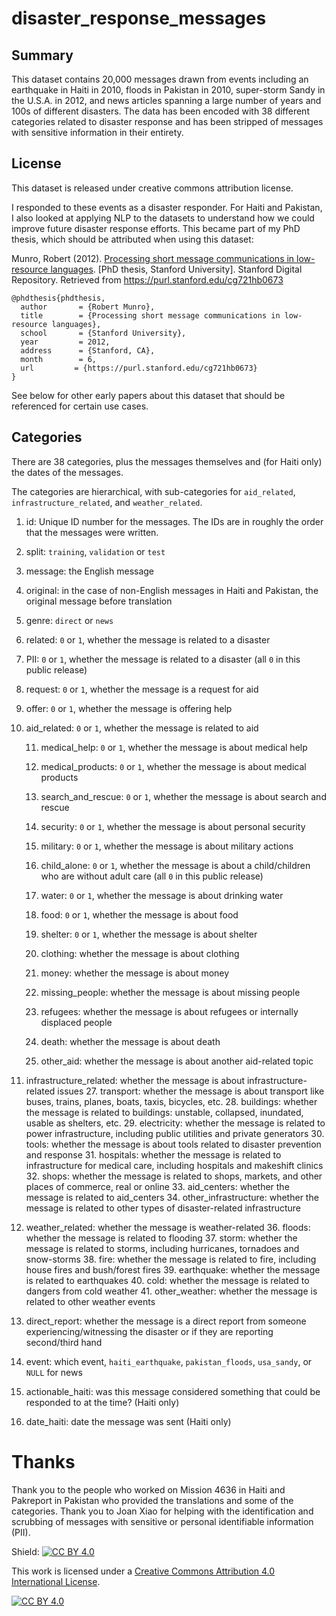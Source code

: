 # disaster_response_messages

## Summary
This dataset contains 20,000 messages drawn from events including an earthquake in Haiti in 2010, floods in Pakistan in 2010, super-storm Sandy in the U.S.A. in 2012, and news articles spanning a large number of years and 100s of different disasters. The data has been encoded with 38 different categories related to disaster response and has been stripped of messages with sensitive information in their entirety. 

## License

This dataset is released under creative commons attribution license.

I responded to these events as a disaster responder. For Haiti and Pakistan, I also looked at applying NLP to the datasets to understand how we could improve future disaster response efforts. This became part of my PhD thesis, which should be attributed when using this dataset:

Munro, Robert (2012). [Processing short message communications in low-resource languages](https://purl.stanford.edu/cg721hb0673). [PhD thesis, Stanford University]. Stanford Digital Repository. Retrieved from https://purl.stanford.edu/cg721hb0673


```
@phdthesis{phdthesis,
  author       = {Robert Munro}, 
  title        = {Processing short message communications in low-resource languages},
  school       = {Stanford University},
  year         = 2012,
  address      = {Stanford, CA},
  month        = 6,
  url         = {https://purl.stanford.edu/cg721hb0673}
}
```

See below for other early papers about this dataset that should be referenced for certain use cases.


## Categories

There are 38 categories, plus the messages themselves and (for Haiti only) the dates of the messages.

The categories are hierarchical, with sub-categories for `aid_related`, `infrastructure_related`, and `weather_related`.

1. id: Unique ID number for the messages. The IDs are in roughly the order that the messages were written.
2. split: `training`, `validation` or `test`
3. message: the English message
4. original: in the case of non-English messages in Haiti and Pakistan, the original message before translation
5. genre: `direct` or `news`
6. related: `0` or `1`, whether the message is related to a disaster 
7. PII:  `0` or `1`, whether the message is related to a disaster (all `0` in this public release)
8. request: `0` or `1`, whether the message is a request for aid
9. offer: `0` or `1`, whether the message is offering help
10. aid_related: `0` or `1`, whether the message is related to aid

    11. medical_help: `0` or `1`, whether the message is about medical help
    
    13. medical_products: `0` or `1`, whether the message is about medical products
    14. search_and_rescue: `0` or `1`, whether the message is about search and rescue
    15. security: `0` or `1`, whether the message is about personal security
    16. military: `0` or `1`, whether the message is about military actions
    17. child_alone: `0` or `1`, whether the message is about a child/children who are without adult care (all `0` in this public release)
    18. water: `0` or `1`, whether the message is about drinking water
    19. food: `0` or `1`, whether the message is about food
    20. shelter: `0` or `1`, whether the message is about shelter
    21. clothing: whether the message is about clothing
    22. money: whether the message is about money
    23. missing_people: whether the message is about missing people
    24. refugees: whether the message is about refugees or internally displaced people
    25. death: whether the message is about death
    26. other_aid: whether the message is about another aid-related topic
26. infrastructure_related: whether the message is about infrastructure-related issues
    27. transport: whether the message is about transport like buses, trains, planes, boats, taxis, bicycles, etc.
    28. buildings: whether the message is related to buildings: unstable, collapsed, inundated, usable as shelters, etc. 
    29. electricity: whether the message is related to power infrastructure, including public utilities and private generators
    30. tools: whether the message is about tools related to disaster prevention and response
    31. hospitals: whether the message is related to infrastructure for medical care, including hospitals and makeshift clinics 
    32. shops: whether the message is related to shops, markets, and other places of commerce, real or online
    33. aid_centers: whether the message is related to aid_centers
    34. other_infrastructure: whether the message is related to other types of disaster-related infrastructure
35. weather_related: whether the message is weather-related
    36. floods: whether the message is related to flooding
    37. storm: whether the message is related to storms, including hurricanes, tornadoes and snow-storms
    38. fire: whether the message is related to fire, including house fires and bush/forest fires
    39. earthquake: whether the message is related to earthquakes
    40. cold: whether the message is related to dangers from cold weather
    41. other_weather: whether the message is related to other weather events
42. direct_report: whether the message is a direct report from someone experiencing/witnessing the disaster or if they are reporting second/third hand
43. event: which event, `haiti_earthquake`, `pakistan_floods`, `usa_sandy`, or `NULL` for news
44. actionable_haiti: was this message considered something that could be responded to at the time? (Haiti only)
45. date_haiti: date the message was sent (Haiti only)


# Thanks

Thank you to the people who worked on Mission 4636 in Haiti and Pakreport in Pakistan who provided the translations and some of the categories. Thank you to Joan Xiao for helping with the identification and scrubbing of messages with sensitive or personal identifiable information (PII). 



Shield: [![CC BY 4.0][cc-by-shield]][cc-by]

This work is licensed under a
[Creative Commons Attribution 4.0 International License][cc-by].

[![CC BY 4.0][cc-by-image]][cc-by]

[cc-by]: http://creativecommons.org/licenses/by/4.0/
[cc-by-image]: https://i.creativecommons.org/l/by/4.0/88x31.png
[cc-by-shield]: https://img.shields.io/badge/License-CC%20BY%204.0-lightgrey.svg
